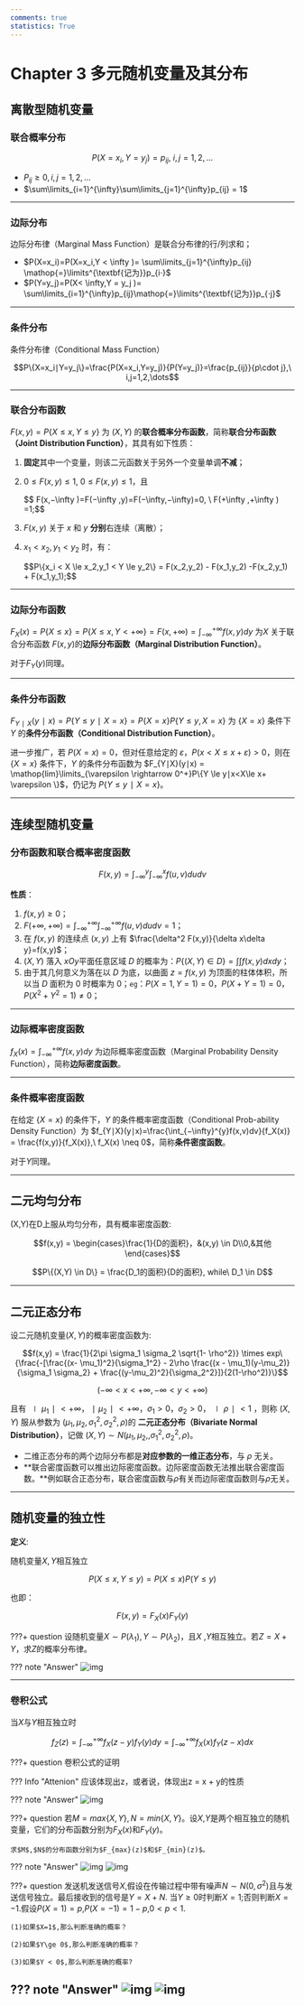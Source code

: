 ```yaml
---
comments: true
statistics: True
---
```


# Chapter 3 多元随机变量及其分布

## 离散型随机变量

### 联合概率分布

$$P(X = x_i,Y = y_j) = p_{ij},\ i,j = 1,2,\dots$$

- $P_{ij} \ge 0, i,j=1,2,\dots$
- $\sum\limits_{i=1}^{\infty}\sum\limits_{j=1}^{\infty}p_{ij} = 1$

---

### 边际分布

边际分布律（Marginal Mass Function）是联合分布律的行/列求和；

- $P(X=x_i)=P(X=x_i,Y < \infty )= \sum\limits_{j=1}^{\infty}p_{ij} \mathop{=}\limits^{\textbf{记为}}p_{i⋅}$
- $P(Y=y_j)=P(X< \infty,Y = y_j )= \sum\limits_{i=1}^{\infty}p_{ij}\mathop{=}\limits^{\textbf{记为}}p_{⋅j}$

---

### 条件分布

条件分布律（Conditional Mass Function）

$$P\{X=x_i∣Y=y_j\}=\frac{P(X=x_i,Y=y_j)}{P(Y=y_j)}=\frac{p_{ij}}{p\cdot j},\ i,j=1,2,\dots$$

---

### 联合分布函数

$F(x,y)=P\{X \le x,Y \le y\}$ 为 $(X,Y)$ 的**联合概率分布函数**，简称**联合分布函数（Joint Distribution Function）**，其具有如下性质：

1. **固定**其中一个变量，则该二元函数关于另外一个变量单调**不减**；

2. $0 \le F(x,y) \le1 ,\ 0\le F(x,y) \le1$，且

    <p>$$ F(x,−\infty )=F(−\infty ,y)=F(−\infty,−\infty)=0, \ F(+\infty ,+\infty ) =1;$$</p>

3. $F(x,y)$ 关于 $x$ 和 $y$ **分别**右连续（离散）；

4. $x_1 < x_2,y_1<y_2$ 时，有：

	<p>$$P\{x_i < X \le x_2,y_1 < Y \le y_2\} = F(x_2,y_2) - F(x_1,y_2) -F(x_2,y_1) + F(x_1,y_1);$$</p>

---

### 边际分布函数

$F_X(x)=P\{X\le x\}=P\{X\le x,Y<+\infty \}=F(x,+\infty )=\int_{−\infty}^{+\infty}f(x,y)dy$ 为$X$ 关于联合分布函数 $F(x,y)$的**边际分布函数（Marginal Distribution Function）**。

对于$F_Y(y)$同理。

---

### 条件分布函数

$F_{Y∣X}(y∣x)=P\{ Y\le y∣X=x\}=P\{X=x\}P\{Y\le y,X =x\}$ 为 $\{X=x\}$ 条件下 $Y$ 的**条件分布函数（Conditional Distribution Function）**。

进一步推广，若 $P(X=x)=0$，但对任意给定的 $\varepsilon$，$P(x<X\le x+ \varepsilon ) >0$，则在 $\{X=x\}$ 条件下，$Y$ 的条件分布函数为 $F_{Y∣X}(y∣x) = \mathop{lim}\limits_{\varepsilon \rightarrow 0^+}P\{Y \le y∣x<X\le x+ \varepsilon \}$，仍记为 $P\{Y\le y∣X=x \}$。

---

## 连续型随机变量

### 分布函数和联合概率密度函数

$$F(x,y) = \int_{-\infty}^{y} \int_{-\infty}^{x}f(u,v)dudv$$

**性质**：

1. $f(x,y) \ge 0$；
2. $F(+\infty ,+\infty ) = \int_{−\infty}^{+\infty} \int_{−\infty}^{+\infty}f(u,v)dudv=1$；
3. 在 $f(x,y)$ 的连续点 $(x,y)$ 上有 $\frac{\delta^2 F(x,y)}{\delta x\delta y}=f(x,y)$；
4. $(X,Y)$ 落入 $xOy$平面任意区域 $D$ 的概率为：$P\{(X,Y)\in D\}=\int \int f(x,y)dxdy$；
5. 由于其几何意义为落在以 $D$ 为底，以曲面 $z=f(x,y)$ 为顶面的柱体体积，所以当 $D$ 面积为 0 时概率为 0；`eg`：$P(X=1,Y=1)=0$，$P(X+Y=1)=0$，$P(X^2+Y^2=1) \neq 0$；

---

### 边际概率密度函数

$f_X(x)=\int_{−\infty}^{+\infty}f(x,y)dy$ 为边际概率密度函数（Marginal Probability Density Function），简称**边际密度函数**。

---

### 条件概率密度函数

在给定 $\{X=x\}$ 的条件下，$Y$ 的条件概率密度函数（Conditional Prob-ability Density Function）为 $f_{Y∣X}(y∣x)=\frac{\int_{−\infty}^{y}f(x,v)dv}{f_X(x)} = \frac{f(x,y)}{f_X(x)},\ f_X(x) \neq 0$，简称**条件密度函数**。

对于$Y$同理。

---

## 二元均匀分布

(X,Y)在D上服从均匀分布，具有概率密度函数:

$$f(x,y) = \begin{cases}\frac{1}{D的面积}，&(x,y) \in D\\0,&其他\end{cases}$$

$$P\{(X,Y) \in D\} = \frac{D_1的面积}{D的面积}, while\ D_1 \in D$$

---

## 二元正态分布

设二元随机变量$(X,Y)$的概率密度函数为:

$$f(x,y) = \frac{1}{2\pi \sigma_1 \sigma_2 \sqrt{1- \rho^2}} \times exp\{\frac{-[\frac{(x- \mu_1)^2}{\sigma_1^2} - 2\rho \frac{(x - \mu_1)(y-\mu_2)}{\sigma_1 \sigma_2} + \frac{(y-\mu_2)^2}{\sigma_2^2}]}{2(1-\rho^2)}\}$$

$$(-\infty < x < +\infty,-\infty < y < +\infty)$$

且有 $∣\mu_1∣<+\infty$，$∣\mu_2∣<+\infty$，$\sigma_1>0$，$\sigma_2>0$，$∣ρ∣<1$ ，则称 $(X,Y)$ 服从参数为 $(\mu_1,\mu_2,\sigma_1^2,\sigma_2^2,\rho)$的 **二元正态分布（Bivariate Normal Distribution）**，记做 $(X,Y)∼N(\mu_1,\mu_2,,\sigma_1^2,\sigma_2^2,\rho)$。

- 二维正态分布的两个边际分布都是**对应参数的一维正态分布**，与 $\rho$ 无关。
- **联合密度函数可以推出边际密度函数。边际密度函数无法推出联合密度函数。**例如联合正态分布，联合密度函数与$\rho$有关而边际密度函数则与$\rho$无关。

---

## 随机变量的独立性

**定义**:

随机变量$X,Y$相互独立

$$P(X \le x,Y \le y) = P(X \le x)P(Y \le y)$$

也即：

$$F(x,y) = F_X(x)F_Y(y)$$

???+ question 
	设随机变量$X ∼ P(\lambda_1),Y ∼ P(\lambda_2 )$，且$X$ ,$Y$相互独立。若$Z =X+Y$，求$Z$的概率分布律。

??? note "Answer"
	![img](images/image-20241031104230138.png)

---

### 卷积公式

当$X$与$Y$相互独立时

$$f_Z(z) = \int_{-\infty}^{+\infty}f_X(z-y)f_Y(y)dy = \int_{-\infty}^{+\infty}f_X(x)f_Y(z-x)dx$$

???+ question 
	卷积公式的证明

??? Info "Attenion"
	应该体现出z，或者说，体现出z = x + y的性质

??? note "Answer"
	![img](images/image-20241031105342047.png)

???+ question 
	若$M=max\{X,Y\},N=min\{X,Y\}$。设$X$,$Y$是两个相互独立的随机变量，它们的分布函数分别为$F_X(x)$和$F_Y(y)$。
	
	求$M$,$N$的分布函数分别为$F_{max}(z)$和$F_{min}(z)$。

??? note "Answer"
	![img](images/image-20241121162443008.png)
	![img](images/image-20241121162454285.png)

???+ question 
	发送机发送信号$X$,假设在传输过程中带有噪声$N ∼ N(0,\sigma^2 )$且与发送信号独立。最后接收到的信号是$Y=X+N$. 当$Y\ge 0$时判断$X= 1$;否则判断$X=-$1.假设$P(X=1)=p$,$P(X=-1)=1-p$,$0< p <1$. 

	(1)如果$X=1$,那么判断准确的概率？

	(2)如果$Y\ge 0$,那么判断准确的概率？

	(3)如果$Y < 0$,那么判断准确的概率?

??? note "Answer"
	![img](images/image-20241107105900418.png)
	![img](images/image-20241107105912515.png)
---